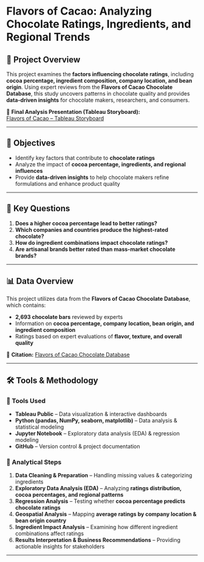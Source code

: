 # Flavors of Cacao: Analyzing Chocolate Ratings, Ingredients, and Regional Trends

## 📌 Project Overview  
This project examines the **factors influencing chocolate ratings**, including **cocoa percentage, ingredient composition, company location, and bean origin**. Using expert reviews from the **Flavors of Cacao Chocolate Database**, this study uncovers patterns in chocolate quality and provides **data-driven insights** for chocolate makers, researchers, and consumers.

🔗 **Final Analysis Presentation (Tableau Storyboard):**  
[Flavors of Cacao – Tableau Storyboard](https://public.tableau.com/app/profile/novia.tijaja/viz/FlavorsofCacao_17415131982310/Story1?publish=yes)

---

## 🎯 Objectives  
- Identify key factors that contribute to **chocolate ratings**  
- Analyze the impact of **cocoa percentage, ingredients, and regional influences**  
- Provide **data-driven insights** to help chocolate makers refine formulations and enhance product quality  

---

## 🔎 Key Questions  
1. **Does a higher cocoa percentage lead to better ratings?**  
2. **Which companies and countries produce the highest-rated chocolate?**  
3. **How do ingredient combinations impact chocolate ratings?**  
4. **Are artisanal brands better rated than mass-market chocolate brands?**  

---

## 📊 Data Overview  
This project utilizes data from the **Flavors of Cacao Chocolate Database**, which contains:  
- **2,693 chocolate bars** reviewed by experts  
- Information on **cocoa percentage, company location, bean origin, and ingredient composition**  
- Ratings based on expert evaluations of **flavor, texture, and overall quality**  

📖 **Citation:** [Flavors of Cacao Chocolate Database](https://flavorsofcacao.com/chocolate_database.html)

---

## 🛠️ Tools & Methodology  

### 🔹 Tools Used  
- **Tableau Public** – Data visualization & interactive dashboards  
- **Python (pandas, NumPy, seaborn, matplotlib)** – Data analysis & statistical modeling  
- **Jupyter Notebook** – Exploratory data analysis (EDA) & regression modeling  
- **GitHub** – Version control & project documentation  

### 🔹 Analytical Steps  
1. **Data Cleaning & Preparation** – Handling missing values & categorizing ingredients  
2. **Exploratory Data Analysis (EDA)** – Analyzing **ratings distribution, cocoa percentages, and regional patterns**  
3. **Regression Analysis** – Testing whether **cocoa percentage predicts chocolate ratings**  
4. **Geospatial Analysis** – Mapping **average ratings by company location & bean origin country**  
5. **Ingredient Impact Analysis** – Examining how different ingredient combinations affect ratings  
6. **Results Interpretation & Business Recommendations** – Providing actionable insights for stakeholders  

---
